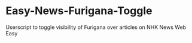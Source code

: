 # Easy-News-Furigana-Toggle
Userscript to toggle visibility of Furigana over articles on NHK News Web Easy
